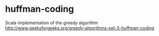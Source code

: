 # huffman-coding
Scala implementation of the greedy algorithm http://www.geeksforgeeks.org/greedy-algorithms-set-3-huffman-coding
